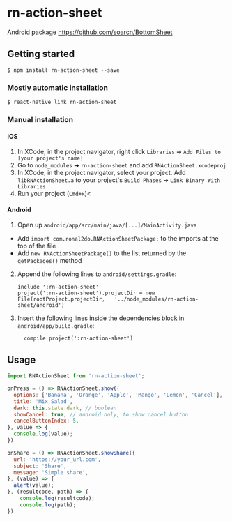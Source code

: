 
# rn-action-sheet

Android package https://github.com/soarcn/BottomSheet

## Getting started

`$ npm install rn-action-sheet --save`

### Mostly automatic installation

`$ react-native link rn-action-sheet`

### Manual installation


#### iOS

1. In XCode, in the project navigator, right click `Libraries` ➜ `Add Files to [your project's name]`
2. Go to `node_modules` ➜ `rn-action-sheet` and add `RNActionSheet.xcodeproj`
3. In XCode, in the project navigator, select your project. Add `libRNActionSheet.a` to your project's `Build Phases` ➜ `Link Binary With Libraries`
4. Run your project (`Cmd+R`)<

#### Android

1. Open up `android/app/src/main/java/[...]/MainActivity.java`
  - Add `import com.ronal2do.RNActionSheetPackage;` to the imports at the top of the file
  - Add `new RNActionSheetPackage()` to the list returned by the `getPackages()` method
2. Append the following lines to `android/settings.gradle`:
  	```
  	include ':rn-action-sheet'
  	project(':rn-action-sheet').projectDir = new File(rootProject.projectDir, 	'../node_modules/rn-action-sheet/android')
  	```
3. Insert the following lines inside the dependencies block in `android/app/build.gradle`:
  	```
      compile project(':rn-action-sheet')
  	```

## Usage
```javascript
import RNActionSheet from 'rn-action-sheet';

onPress = () => RNActionSheet.show({
  options: ['Banana', 'Orange', 'Apple', 'Mango', 'Lemon', 'Cancel'],
  title: 'Mix Salad',
  dark: this.state.dark, // boolean
  showCancel: true, // android only, to show cancel button
  cancelButtonIndex: 5,
}, value => {
  console.log(value);
})

onShare = () => RNActionSheet.showShare({
  url: 'https://your_url.com',
  subject: 'Share',
  message: 'Simple share',
}, (value) => {
  alert(value);
}, (resultcode, path) => {
    console.log(resultcode);
    console.log(path);
})

```
  